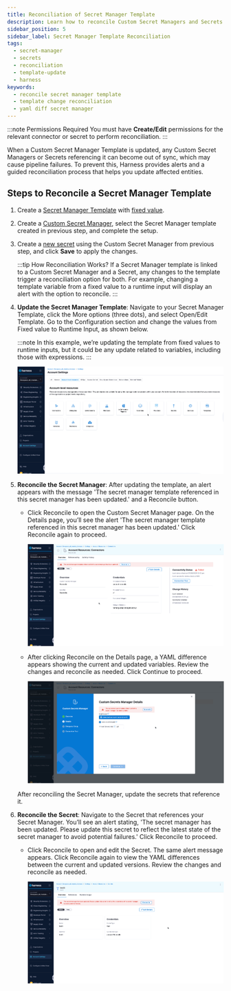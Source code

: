 ```yaml
---
title: Reconciliation of Secret Manager Template
description: Learn how to reconcile Custom Secret Managers and Secrets when their referenced Secret Manager Template is updated to keep configurations in sync and avoid pipeline failures.
sidebar_position: 5
sidebar_label: Secret Manager Template Reconciliation
tags:
  - secret-manager
  - secrets
  - reconciliation
  - template-update
  - harness
keywords:
  - reconcile secret manager template
  - template change reconciliation
  - yaml diff secret manager
---
```


:::note Permissions Required
    You must have **Create/Edit** permissions for the relevant connector or secret to perform reconciliation.
:::

When a Custom Secret Manager Template is updated, any Custom Secret Managers or Secrets referencing it can become out of sync, which may cause pipeline failures. To prevent this, Harness provides alerts and a guided reconciliation process that helps you update affected entities.

## Steps to Reconcile a Secret Manager Template

1. Create a [Secret Manager Template](/docs/platform/templates/create-a-secret-manager-template) with [fixed value](https://developer.harness.io/docs/platform/variables-and-expressions/runtime-inputs/).

2. Create a [Custom Secret Manager](https://developer.harness.io/docs/platform/secrets/secrets-management/custom-secret-manager/), select the Secret Manager template created in previous step, and complete the setup.

3. Create a [new secret](https://developer.harness.io/docs/platform/secrets/secrets-management/harness-secret-manager-overview) using the Custom Secret Manager from previous step, and click **Save** to apply the changes.

    :::tip How Reconciliation Works?
        If a Secret Manager template is linked to a Custom Secret Manager and a Secret, any changes to the template trigger a reconciliation option for both. For example, changing a template variable from a fixed value to a runtime input will display an alert with the option to reconcile.
    :::

4. **Update the Secret Manager Template**: Navigate to your Secret Manager Template, click the More options (three dots), and select Open/Edit Template. Go to the Configuration section and change the values from Fixed value to Runtime Input, as shown below. 

    :::note 
        In this example, we’re updating the template from fixed values to runtime inputs, but it could be any update related to variables, including those with expressions.
    :::

    ![](../static/reconcile-update-template.gif)

5. **Reconcile the Secret Manager**: After updating the template, an alert appears with the message 'The secret manager template referenced in this secret manager has been updated.' and a Reconcile button.

    - Click Reconcile to open the Custom Secret Manager page. On the Details page, you’ll see the alert 'The secret manager template referenced in this secret manager has been updated.' Click Reconcile again to proceed.

        ![](../static/reconcile-sm.gif)

    - After clicking Reconcile on the Details page, a YAML difference appears showing the current and updated variables. Review the changes and reconcile as needed. Click Continue to proceed.

        ![](../static/reconcile-sm-1.gif)

    After reconciling the Secret Manager, update the secrets that reference it.

6. **Reconcile the Secret**: Navigate to the Secret that references your Secret Manager. You’ll see an alert stating, 'The secret manager has been updated. Please update this secret to reflect the latest state of the secret manager to avoid potential failures.' Click Reconcile to proceed.

    - Click Reconcile to open and edit the Secret. The same alert message appears. Click Reconcile again to view the YAML differences between the current and updated versions. Review the changes and reconcile as needed.

        ![](../static/reconcile-secret.gif)